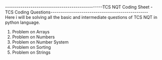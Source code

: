 --------------------------------------------------TCS NQT Coding Sheet - TCS Coding Questions--------------------------------------------------
Here i will be solving all the basic and intermediate questions of TCS NQT in python language.
1. Problem on Arrays
2. Problem on Numbers
3. Problem on Number System
4. Problem on Sorting
5. Problem on Strings
